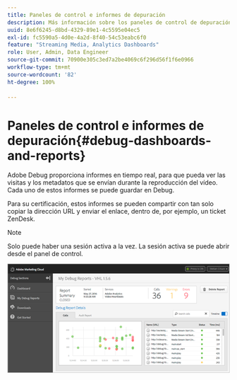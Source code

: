 ```yaml
---
title: Paneles de control e informes de depuración
description: Más información sobre los paneles de control de depuración de Adobe.
uuid: 8e6f6245-d8bd-4329-89e1-4c5595e04ec5
exl-id: fc5590a5-4d0e-4a2d-8f40-54c53eabc6f0
feature: "Streaming Media, Analytics Dashboards"
role: User, Admin, Data Engineer
source-git-commit: 70900e305c3ed7a2be4069c6f296d56f1f6e0966
workflow-type: tm+mt
source-wordcount: '82'
ht-degree: 100%

---
```


# Paneles de control e informes de depuración{#debug-dashboards-and-reports}

Adobe Debug proporciona informes en tiempo real, para que pueda ver las visitas y los metadatos que se envían durante la reproducción del vídeo. Cada uno de estos informes se puede guardar en Debug.

Para su certificación, estos informes se pueden compartir con tan solo copiar la dirección URL y enviar el enlace, dentro de, por ejemplo, un ticket ZenDesk.

>[!NOTE]
>
>Solo puede haber una sesión activa a la vez. La sesión activa se puede abrir desde el panel de control.

![](assets/debug-dashboard.png)
